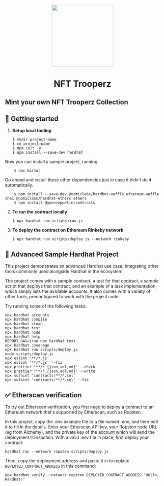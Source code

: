<p align="center">
  <img width="200" height="200" src="./assets/img/logo/trooper.svg">
</p>
<h1 align="center"> NFT Trooperz </h1>

<h2> Mint your own NFT Trooperz Collection</h2>



## 🚀 Getting started

1.  **Setup local tooling**
    ```shell
    $ mkdir project-name
    $ cd project-name
    $ npm init -y
    $ npm install --save-dev hardhat
    ```

Now you can install a sample project, running:

```shell
    $ npx harhat
```

Go ahead and install these other dependencies just in case it didn't do it automatically.

```shell
    $ npm install --save-dev @nomiclabs/hardhat-waffle ethereum-waffle chai @nomiclabs/hardhat-ethers ethers
    $ npm install @openzeppelin/contracts
```

2.  **To run the contract locally**

    ```shell
    $ npx hardhat run scripts/run.js
    ```

3.  **To deploy the contract on Ethereum Rinkeby network**

    ```shell
    $ npx hardhat run scripts/deploy.js --network rinkeby
    ```

## 💎 Advanced Sample Hardhat Project

This project demonstrates an advanced Hardhat use case, integrating other tools commonly used alongside Hardhat in the ecosystem.

The project comes with a sample contract, a test for that contract, a sample script that deploys that contract, and an example of a task implementation, which simply lists the available accounts. It also comes with a variety of other tools, preconfigured to work with the project code.

Try running some of the following tasks:

```shell
npx hardhat accounts
npx hardhat compile
npx hardhat clean
npx hardhat test
npx hardhat node
npx hardhat help
REPORT_GAS=true npx hardhat test
npx hardhat coverage
npx hardhat run scripts/deploy.js
node scripts/deploy.js
npx eslint '**/*.js'
npx eslint '**/*.js' --fix
npx prettier '**/*.{json,sol,md}' --check
npx prettier '**/*.{json,sol,md}' --write
npx solhint 'contracts/**/*.sol'
npx solhint 'contracts/**/*.sol' --fix
```

## ✅ Etherscan verification

To try out Etherscan verification, you first need to deploy a contract to an Ethereum network that's supported by Etherscan, such as Ropsten.

In this project, copy the .env.example file to a file named .env, and then edit it to fill in the details. Enter your Etherscan API key, your Ropsten node URL (eg from Alchemy), and the private key of the account which will send the deployment transaction. With a valid .env file in place, first deploy your contract:

```shell
hardhat run --network ropsten scripts/deploy.js
```

Then, copy the deployment address and paste it in to replace `DEPLOYED_CONTRACT_ADDRESS` in this command:

```shell
npx hardhat verify --network ropsten DEPLOYED_CONTRACT_ADDRESS "Hello, Hardhat!"
```
